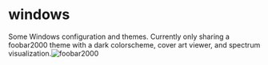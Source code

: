 # windows
Some Windows configuration and themes.
Currently only sharing a foobar2000 theme with a dark colorscheme, cover art viewer, and spectrum visualization.![foobar2000](https://user-images.githubusercontent.com/83681779/229816134-8f9a30a8-2e2e-47c2-adc5-a37588552b3e.jpg)
